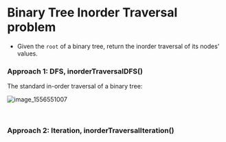 #  Binary Tree Inorder Traversal problem
* Given the `root` of a binary tree, return the inorder traversal of its nodes' values.

### Approach 1: DFS, inorderTraversalDFS()
The standard in-order traversal of a binary tree:

![image_1556551007](https://user-images.githubusercontent.com/25105806/135376395-0ffc3d36-0f59-4d2d-a134-58f15e3bb831.png)


<br />

### Approach 2: Iteration, inorderTraversalIteration()
